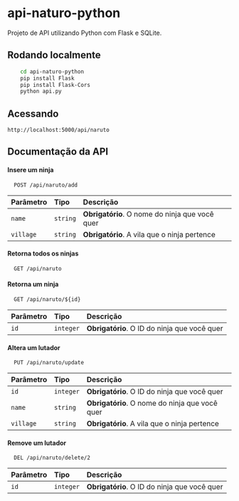 # api-naturo-python

Projeto de API utilizando Python com Flask e SQLite.

## Rodando localmente

```bash
    cd api-naturo-python
    pip install Flask 
    pip install Flask-Cors 
    python api.py
```

## Acessando

```
http://localhost:5000/api/naruto
```

## Documentação da API

#### Insere um ninja

```
  POST /api/naruto/add
```

| Parâmetro | Tipo      | Descrição                                      |
| :-------- | :-------- | :--------------------------------------------- |
| `name`    | `string`  | **Obrigatório**. O nome do ninja que você quer |
| `village` | `string`  | **Obrigatório**. A vila que o ninja pertence   |

#### Retorna todos os ninjas

```
  GET /api/naruto
```

#### Retorna um ninja

```
  GET /api/naruto/${id}
```

| Parâmetro | Tipo       | Descrição                                    |
| :-------- | :--------- | :------------------------------------------- |
| `id`      | `integer`  | **Obrigatório**. O ID do ninja que você quer |


#### Altera um lutador

```
  PUT /api/naruto/update
```

| Parâmetro | Tipo      | Descrição                                      |
| :-------- | :-------- | :--------------------------------------------- |
| `id`      | `integer` | **Obrigatório**. O ID do ninja que você quer   |
| `name`    | `string`  | **Obrigatório**. O nome do ninja que você quer |
| `village` | `string`  | **Obrigatório**. A vila que o ninja pertence   |

#### Remove um lutador

```
  DEL /api/naruto/delete/2
```

| Parâmetro | Tipo       | Descrição                                    |
| :-------- | :--------- | :------------------------------------------- |
| `id`      | `integer`  | **Obrigatório**. O ID do ninja que você quer |